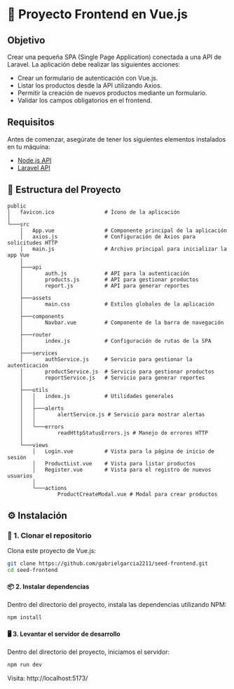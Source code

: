 
# 🧩 Proyecto Frontend en Vue.js

## Objetivo

Crear una pequeña SPA (Single Page Application) conectada a una API de Laravel. La aplicación debe realizar las siguientes acciones:

- Crear un formulario de autenticación con Vue.js.
- Listar los productos desde la API utilizando Axios.
- Permitir la creación de nuevos productos mediante un formulario.
- Validar los campos obligatorios en el frontend.

## Requisitos

Antes de comenzar, asegúrate de tener los siguientes elementos instalados en tu máquina:

- [Node.js API](https://github.com/gabrielgarcia2211/seed-microservice/) 
- [Laravel API](https://github.com/gabrielgarcia2211/seed-backend)

## 📁 Estructura del Proyecto

```
public
│   favicon.ico                # Ícono de la aplicación
│
└───src
    │   App.vue                # Componente principal de la aplicación
    │   axios.js               # Configuración de Axios para solicitudes HTTP
    │   main.js                # Archivo principal para inicializar la app Vue
    │
    ├───api
    │       auth.js            # API para la autenticación
    │       products.js        # API para gestionar productos
    │       report.js          # API para generar reportes
    │
    ├───assets
    │       main.css           # Estilos globales de la aplicación
    │
    ├───components
    │       Navbar.vue         # Componente de la barra de navegación
    │
    ├───router
    │       index.js           # Configuración de rutas de la SPA
    │
    ├───services
    │       authService.js     # Servicio para gestionar la autenticación
    │       productService.js  # Servicio para gestionar productos
    │       reportService.js   # Servicio para generar reportes
    │
    ├───utils
    │   │   index.js           # Utilidades generales
    │   │
    │   ├───alerts
    │   │       alertService.js # Servicio para mostrar alertas
    │   │
    │   └───errors
    │           readHttpStatusErrors.js # Manejo de errores HTTP
    │
    └───views
        │   Login.vue          # Vista para la página de inicio de sesión
        │   ProductList.vue    # Vista para listar productos
        │   Register.vue       # Vista para el registro de nuevos usuarios
        │
        └───actions
                ProductCreateModal.vue # Modal para crear productos

```


##  ⚙️ Instalación

### 🔁 1. Clonar el repositorio

Clona este proyecto de Vue.js:

```bash
git clone https://github.com/gabrielgarcia2211/seed-frontend.git
cd seed-frontend
```


#### 📦 2. Instalar dependencias

Dentro del directorio del proyecto, instala las dependencias utilizando NPM:

```bash
npm install
```

#### 🖥 3. Levantar el servidor de desarrollo

Dentro del directorio del proyecto, iniciamos el servidor:

```bash
npm run dev
```

Visita: http://localhost:5173/
